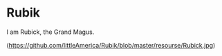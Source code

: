 Rubik
=====

I am Rubick, the Grand Magus.

(https://github.com/littleAmerica/Rubik/blob/master/resourse/Rubick.jpg)
